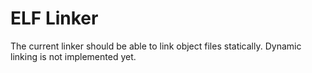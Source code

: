 # ELF Linker

The current linker should be able to link object files statically. Dynamic linking is not implemented yet.

